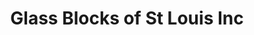 ---
title: "Glass Blocks of St Louis Inc"
url: /saint-louis/glass-blocks-of-st-louis-inc/
shop: Dorfladen
---